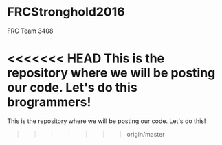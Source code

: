 # FRCStronghold2016
FRC Team 3408

<<<<<<< HEAD
This is the repository where we will be posting our code.  Let's do this brogrammers!
=======
This is the repository where we will be posting our code.  Let's do this!
>>>>>>> origin/master
